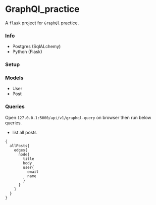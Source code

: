 # GraphQl_practice

A `flask` project for `GraphQl` practice.

### Info
- Postgres (SqlALchemy)
- Python (Flask)

### Setup

### Models
- User
- Post


### Queries
Open `127.0.0.1:5000/api/v1/graphql-query` on browser then run below queries. 

- list all posts
```
{
  allPosts{
    edges{
      node{
        title
        body
        user{
          email
          name
        }
      }
    }
  }
}
```

